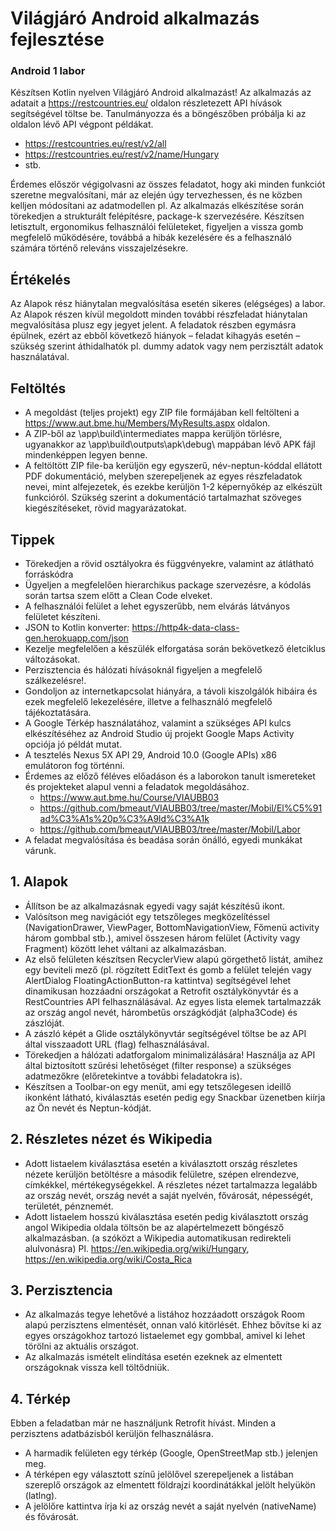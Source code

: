 # Világjáró Android alkalmazás fejlesztése 
### Android 1 labor

Készítsen Kotlin nyelven Világjáró Android alkalmazást! Az alkalmazás az adatait a https://restcountries.eu/ oldalon részletezett API hívások segítségével töltse be.
Tanulmányozza és a böngészőben próbálja ki az oldalon lévő API végpont példákat.

* https://restcountries.eu/rest/v2/all 
* https://restcountries.eu/rest/v2/name/Hungary
* stb.

Érdemes először végigolvasni az összes feladatot, hogy aki minden funkciót szeretne megvalósítani, már az elején úgy tervezhessen, és ne közben kelljen módosítani az adatmodellen pl.
Az alkalmazás elkészítése során törekedjen a strukturált felépítésre, package-k szervezésére. Készítsen letisztult, ergonomikus felhasználói felületeket, figyeljen a vissza gomb megfelelő működésére, továbbá a hibák kezelésére és a felhasználó számára történő releváns visszajelzésekre.

## Értékelés
Az Alapok rész hiánytalan megvalósítása esetén sikeres (elégséges) a labor. Az Alapok részen kívül megoldott minden további részfeladat hiánytalan megvalósítása plusz egy jegyet jelent. A feladatok részben egymásra épülnek, ezért az ebből következő hiányok – feladat kihagyás esetén – szükség szerint áthidalhatók pl. dummy adatok vagy nem perzisztált adatok használatával.

## Feltöltés
* A megoldást (teljes projekt) egy ZIP file formájában kell feltölteni a https://www.aut.bme.hu/Members/MyResults.aspx oldalon.
* A ZIP-ből az \app\build\intermediates mappa kerüljön törlésre, ugyanakkor az \app\build\outputs\apk\debug\ mappában lévő APK fájl mindenképpen legyen benne. 
* A feltöltött ZIP file-ba kerüljön egy egyszerű, név-neptun-kóddal ellátott PDF dokumentáció, melyben szerepeljenek az egyes részfeladatok nevei, mint alfejezetek, és ezekbe kerüljön 1-2 képernyőkép az elkészült funkcióról. Szükség szerint a dokumentáció tartalmazhat szöveges kiegészítéseket, rövid magyarázatokat.

## Tippek
* Törekedjen a rövid osztályokra és függvényekre, valamint az átlátható forráskódra 
* Ügyeljen a megfelelően hierarchikus package szervezésre, a kódolás során tartsa szem előtt a Clean Code elveket.
* A felhasználói felület a lehet egyszerűbb, nem elvárás látványos felületet készíteni.
* JSON to Kotlin konverter: https://http4k-data-class-gen.herokuapp.com/json 
* Kezelje megfelelően a készülék elforgatása során bekövetkező életciklus változásokat.
* Perzisztencia és hálózati hívásoknál figyeljen a megfelelő szálkezelésre!.
* Gondoljon az internetkapcsolat hiányára, a távoli kiszolgálók hibáira és ezek megfelelő lekezelésére, illetve a felhasználó megfelelő tájékoztatására.
* A Google Térkép használatához, valamint a szükséges API kulcs elkészítéséhez az Android Studio új projekt Google Maps Activity opciója jó példát mutat.
* A tesztelés Nexus 5X API 29, Android 10.0 (Google APIs) x86 emulátoron fog történni.
* Érdemes az előző féléves előadáson és a laborokon tanult ismereteket és projekteket alapul venni a feladatok megoldásához.
    * https://www.aut.bme.hu/Course/VIAUBB03 
    * https://github.com/bmeaut/VIAUBB03/tree/master/Mobil/El%C5%91ad%C3%A1s%20p%C3%A9ld%C3%A1k 
    * https://github.com/bmeaut/VIAUBB03/tree/master/Mobil/Labor 
* A feladat megvalósítása és beadása során önálló, egyedi munkákat várunk.

## 1. Alapok

* Állítson be az alkalmazásnak egyedi vagy saját készítésű ikont.
* Valósítson meg navigációt egy tetszőleges megközelítéssel (NavigationDrawer, ViewPager, BottomNavigationView, Főmenü activity három gombbal stb.), amivel összesen három felület (Activity vagy Fragment) között lehet váltani az alkalmazásban. 
* Az első felületen készítsen RecyclerView alapú görgethető listát, amihez egy beviteli mező (pl. rögzített EditText és gomb a felület telején vagy AlertDialog FloatingActionButton-ra kattintva) segítségével lehet dinamikusan hozzáadni országokat a Retrofit osztálykönyvtár és a RestCountries API felhasználásával. Az egyes lista elemek tartalmazzák az ország angol nevét, hárombetűs országkódját (alpha3Code) és zászlóját. 
* A zászló képét a Glide osztálykönyvtár segítségével töltse be az API által visszaadott URL (flag) felhasználásával. 
* Törekedjen a hálózati adatforgalom minimalizálására! Használja az API által biztosított szűrési lehetőséget (filter response) a szükséges adatmezőkre (előretekintve a további feladatokra is). 
* Készítsen a Toolbar-on egy menüt, ami egy tetszőlegesen ideillő ikonként látható, kiválasztás esetén pedig egy Snackbar üzenetben kiírja az Ön nevét és Neptun-kódját. 
 
## 2. Részletes nézet és Wikipedia

* Adott listaelem kiválasztása esetén a kiválasztott ország részletes nézete kerüljön betöltésre a második felületre, szépen elrendezve, címkékkel, mértékegységekkel. A részletes nézet tartalmazza legalább az ország nevét, ország nevét a saját nyelvén, fővárosát, népességét, területét, pénznemét. 
* Adott listaelem hosszú kiválasztása esetén pedig kiválasztott ország angol Wikipedia oldala töltsön be az alapértelmezett böngésző alkalmazásban. (a szóközt a Wikipedia automatikusan redirekteli alulvonásra) Pl. https://en.wikipedia.org/wiki/Hungary, https://en.wikipedia.org/wiki/Costa_Rica 

## 3. Perzisztencia

* Az alkalmazás tegye lehetővé a listához hozzáadott országok Room alapú perzisztens elmentését, onnan való kitörlését. Ehhez bővítse ki az egyes országokhoz tartozó listaelemet egy gombbal, amivel ki lehet törölni az aktuális országot. 
* Az alkalmazás ismételt elindítása esetén ezeknek az elmentett országoknak vissza kell töltődniük. 

## 4. Térkép

Ebben a feladatban már ne használjunk Retrofit hívást. Minden a perzisztens adatbázisból kerüljön felhasználásra.

* A harmadik felületen egy térkép (Google, OpenStreetMap stb.) jelenjen meg. 
* A térképen egy választott színű jelölővel szerepeljenek a listában szereplő országok az elmentett földrajzi koordinátákkal jelölt helyükön (latlng). 
* A jelölőre kattintva írja ki az ország nevét a saját nyelvén (nativeName) és fővárosát. 
